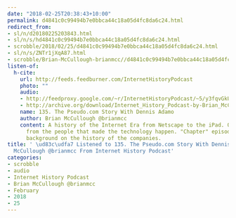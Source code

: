 ```yaml
---
date: "2018-02-25T20:38:43+10:00"
permalink: d4841c0c99494b7e0bbca44c18a05d4fc8da6c24.html
redirect_from:
- sl/n/d20180225203843.html
- sl/n/s/hd4841c0c99494b7e0bbca44c18a05d4fc8da6c24.html
- scrobble/2018/02/25/d4841c0c99494b7e0bbca44c18a05d4fc8da6c24.html
- sl/n/s/ZNTr1jXqA87.html
- scrobble/Brian-McCullough-brianmcc//d4841c0c99494b7e0bbca44c18a05d4fc8da6c24.html
listen-of:
  h-cite:
    url: http://feeds.feedburner.com/InternetHistoryPodcast
    photo: ""
    audio:
    - http://feedproxy.google.com/~r/InternetHistoryPodcast/~5/y3fqvGkUV5k/135._The_Pseudo.com_Story_With_Dennis_Adamo_-_31517_11.56_AM.mp3
    - http://archive.org/download/Internet_History_Podcast-by-Brian_McCullough/135_The_Pseudocom_Story_With_Dennis_Adamo.mp3
    name: 135. The Pseudo.com Story With Dennis Adamo
    author: Brian McCullough @brianmcc
    content: A history of the Internet Era from Netscape to the iPad. Oral histories
      from the people that made the technology happen. "Chapter" episodes providing
      background on the history of the companies.
title: ' \ud83c\udfa7 Listened to 135. The Pseudo.com Story With Dennis Adamo by Brian
  McCullough @brianmcc From Internet History Podcast'
categories:
- scrobble
- audio
- Internet History Podcast
- Brian McCullough @brianmcc
- February
- 2018
- 25
---
```

